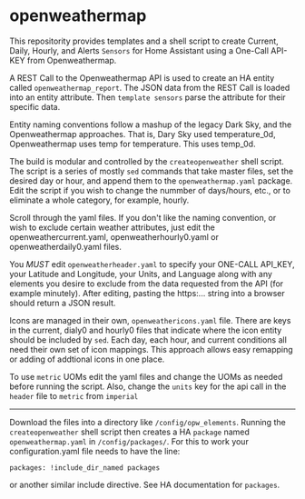 # openweathermap
This repositority provides templates and a shell script to create Current, Daily, Hourly, and Alerts `Sensors` for Home Assistant using a One-Call API-KEY from Openweathermap.

A REST Call to the Openweathermap API is used to create an HA entity called `openweathermap_report`. The JSON data from the REST Call is loaded into an entity attribute.  Then `template sensors` parse the attribute for their specific data. 

Entity naming conventions follow a mashup of the legacy Dark Sky, and the Openweathermap approaches.  That is, Dary Sky used temperature_0d, Openweathermap uses temp for temperature. This uses temp_0d.

The build is modular and controlled by the `createopenweather` shell script.  The script is a series of mostly `sed` commands that take master files, set the desired day or hour, and append them to the `openweathermap.yaml` package. Edit the script if you wish to change the nummber of days/hours, etc., or to eliminate a whole category, for example, hourly.  

Scroll through the yaml files.  If you don't like the naming convention, or wish to exclude certain weather attributes, just edit the openweathercurrent.yaml, openweatherhourly0.yaml or openweatherdaily0.yaml files.

You *MUST* edit `openweatherheader.yaml` to specify your ONE-CALL API_KEY, your Latitude and Longitude, your Units, and Language along with any elements you desire to exclude from the data requested from the API (for example minutely).  After editing, pasting the https:... string into a browser should return a JSON result.  

Icons are managed in their own, `openweathericons.yaml` file. There are keys in the current, dialy0 and hourly0 files that indicate where the icon entity should be included by `sed`.  Each day, each hour, and current conditions all need their own set of icon mappings.  This approach allows easy remapping or adding of addtional icons in one place.

To use `metric` UOMs edit the yaml files and change the UOMs as needed before running the script.  Also, change the `units` key for the api call in the `header` file to `metric` from `imperial`

-----------------

Download the files into a directory like `/config/opw_elements`.  Running the `createopenweather` shell script then creates a HA `package` named `openweathermap.yaml` in `/config/packages/`.  For this to work your configuration.yaml file needs to have the line:

`packages: !include_dir_named packages` 

or another similar include directive. See HA documentation for `packages`.

